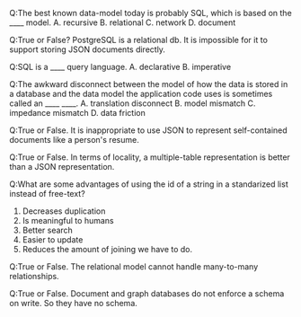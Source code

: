 Q:The best known data-model today is probably SQL, which is based on the ____ model.
A. recursive
B. relational
C. network
D. document

Q:True or False? PostgreSQL is a relational db. It is impossible for it to support storing JSON documents directly.

Q:SQL is a ____ query language.
A. declarative
B. imperative

Q:The awkward disconnect between the model of how the data is stored in a database and the data model the application code uses is sometimes called an ____ ____.
A. translation disconnect
B. model mismatch
C. impedance mismatch
D. data friction

Q:True or False. It is inappropriate to use JSON to represent self-contained documents like a person's resume.

Q:True or False. In terms of locality, a multiple-table representation is better than a JSON representation.

Q:What are some advantages of using the id of a string in a standarized list instead of free-text?
1. Decreases duplication
2. Is meaningful to humans
3. Better search 
4. Easier to update
5. Reduces the amount of joining we have to do.

Q:True or False. The relational model cannot handle many-to-many relationships.

Q:True or False. Document and graph databases do not enforce a schema on write. So they
have no schema.


